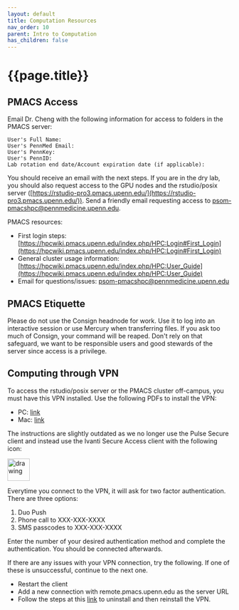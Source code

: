 ```yaml
---
layout: default
title: Computation Resources
nav_order: 10
parent: Intro to Computation
has_children: false
---
```


# {{page.title}}

## PMACS Access

Email Dr. Cheng with the following information for access to folders in the PMACS server:

    User's Full Name: 
    User's PennMed Email: 
    User's PennKey: 
    User's PennID: 
    Lab rotation end date/Account expiration date (if applicable):

You should receive an email with the next steps. If you are in the dry lab, you should also request access to the GPU nodes and the rstudio/posix server ([https://rstudio-pro3.pmacs.upenn.edu/](https://rstudio-pro3.pmacs.upenn.edu/)). Send a friendly email requesting access to [psom-pmacshpc@pennmedicine.upenn.edu](psom-pmacshpc@pennmedicine.upenn.edu).

PMACS resources:
* First login steps: [https://hpcwiki.pmacs.upenn.edu/index.php/HPC:Login#First_Login](https://hpcwiki.pmacs.upenn.edu/index.php/HPC:Login#First_Login)
* General cluster usage information: [https://hpcwiki.pmacs.upenn.edu/index.php/HPC:User_Guide](https://hpcwiki.pmacs.upenn.edu/index.php/HPC:User_Guide)
* Email for questions/issues: [psom-pmacshpc@pennmedicine.upenn.edu](psom-pmacshpc@pennmedicine.upenn.edu)

## PMACS Etiquette

Please do not use the Consign headnode for work. Use it to log into an interactive session or use Mercury when transferring files. If you ask too much of Consign, your command will be reaped. Don't rely on that safeguard, we want to be responsible users and good stewards of the server since access is a privilege.

## Computing through VPN

To access the rstudio/posix server or the PMACS cluster off-campus, you must have this VPN installed. Use the following PDFs to install the VPN:

* PC: [link](https://www.med.upenn.edu/pmacs/assets/user-content/documents/pmacs-vpn-windows-automated-install-and-configuration-(preferred).pdf)
* Mac: [link](https://www.med.upenn.edu/pmacs/assets/user-content/documents/pmacs-vpn-mac-os-automated-install-and-configuration-(preferred).pdf)

The instructions are slightly outdated as we no longer use the Pulse Secure client and instead use the Ivanti Secure Access client with the following icon:

<img src="/lab-manual/assets/images/IvantiSecureAccessIcon.webp" alt="drawing" width="50"/> 

Everytime you connect to the VPN, it will ask for two factor authentication. There are three options:

1. Duo Push
2. Phone call to XXX-XXX-XXXX
3. SMS passcodes to XXX-XXX-XXXX

Enter the number of your desired authentication method and complete the authentication. You should be connected afterwards. 

If there are any issues with your VPN connection, try the following. If one of these is unsuccessful, continue to the next one.

* Restart the client
* Add a new connection with remote.pmacs.upenn.edu as the server URL
* Follow the steps at this [link](https://forums.ivanti.com/s/article/Deep-Clean-Procedure-for-Windows-and-MAC?language=en_US) to uninstall and then reinstall the VPN.

